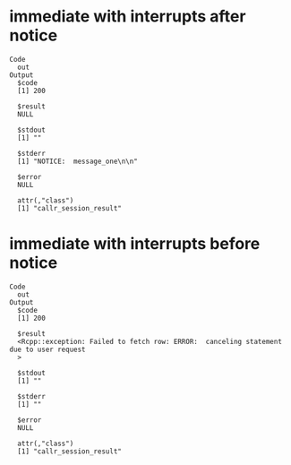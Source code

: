 # immediate with interrupts after notice

    Code
      out
    Output
      $code
      [1] 200
      
      $result
      NULL
      
      $stdout
      [1] ""
      
      $stderr
      [1] "NOTICE:  message_one\n\n"
      
      $error
      NULL
      
      attr(,"class")
      [1] "callr_session_result"

# immediate with interrupts before notice

    Code
      out
    Output
      $code
      [1] 200
      
      $result
      <Rcpp::exception: Failed to fetch row: ERROR:  canceling statement due to user request
      >
      
      $stdout
      [1] ""
      
      $stderr
      [1] ""
      
      $error
      NULL
      
      attr(,"class")
      [1] "callr_session_result"

